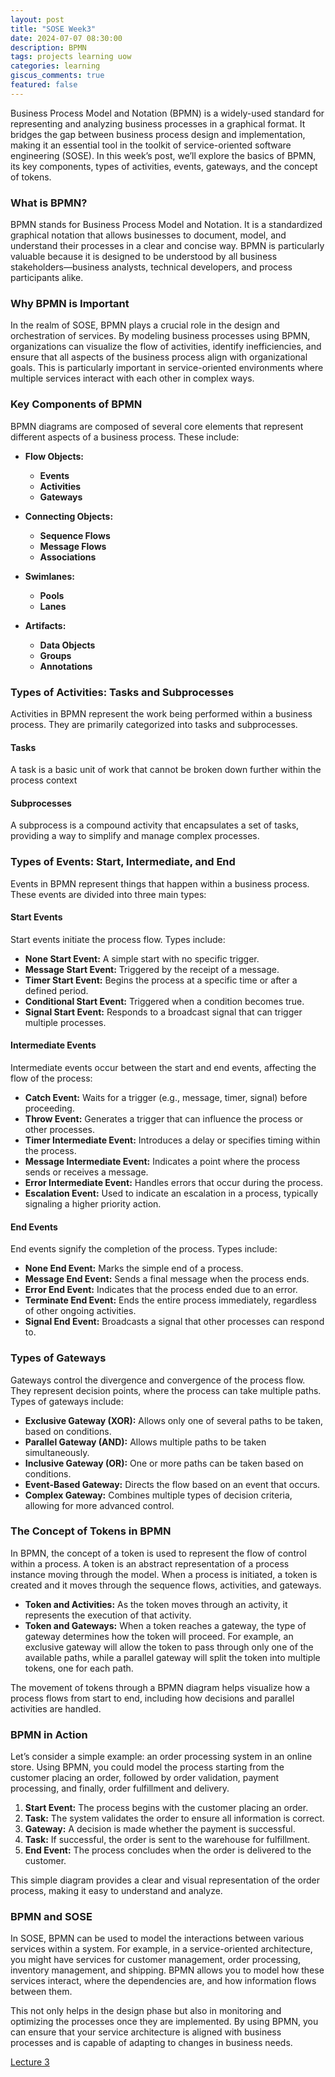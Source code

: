 ```yaml
---
layout: post
title: "SOSE Week3"
date: 2024-07-07 08:30:00
description: BPMN
tags: projects learning uow
categories: learning
giscus_comments: true
featured: false
---
```


Business Process Model and Notation (BPMN) is a widely-used standard for representing and analyzing business processes in a graphical format. It bridges the gap between business process design and implementation, making it an essential tool in the toolkit of service-oriented software engineering (SOSE). In this week’s post, we’ll explore the basics of BPMN, its key components, types of activities, events, gateways, and the concept of tokens.

### What is BPMN?

BPMN stands for Business Process Model and Notation. It is a standardized graphical notation that allows businesses to document, model, and understand their processes in a clear and concise way. BPMN is particularly valuable because it is designed to be understood by all business stakeholders—business analysts, technical developers, and process participants alike.

### Why BPMN is Important

In the realm of SOSE, BPMN plays a crucial role in the design and orchestration of services. By modeling business processes using BPMN, organizations can visualize the flow of activities, identify inefficiencies, and ensure that all aspects of the business process align with organizational goals. This is particularly important in service-oriented environments where multiple services interact with each other in complex ways.

### Key Components of BPMN

BPMN diagrams are composed of several core elements that represent different aspects of a business process. These include:

- **Flow Objects:**
  - **Events**
  - **Activities**
  - **Gateways**

- **Connecting Objects:**
  - **Sequence Flows**
  - **Message Flows**
  - **Associations**

- **Swimlanes:**
  - **Pools**
  - **Lanes**

- **Artifacts:**
  - **Data Objects**
  - **Groups**
  - **Annotations**

### Types of Activities: Tasks and Subprocesses

Activities in BPMN represent the work being performed within a business process. They are primarily categorized into tasks and subprocesses.

#### **Tasks**

A task is a basic unit of work that cannot be broken down further within the process context
  
#### **Subprocesses**

A subprocess is a compound activity that encapsulates a set of tasks, providing a way to simplify and manage complex processes.

### Types of Events: Start, Intermediate, and End

Events in BPMN represent things that happen within a business process. These events are divided into three main types:

#### **Start Events**

Start events initiate the process flow. Types include:

- **None Start Event:** A simple start with no specific trigger.
- **Message Start Event:** Triggered by the receipt of a message.
- **Timer Start Event:** Begins the process at a specific time or after a defined period.
- **Conditional Start Event:** Triggered when a condition becomes true.
- **Signal Start Event:** Responds to a broadcast signal that can trigger multiple processes.

#### **Intermediate Events**

Intermediate events occur between the start and end events, affecting the flow of the process:

- **Catch Event:** Waits for a trigger (e.g., message, timer, signal) before proceeding.
- **Throw Event:** Generates a trigger that can influence the process or other processes.
- **Timer Intermediate Event:** Introduces a delay or specifies timing within the process.
- **Message Intermediate Event:** Indicates a point where the process sends or receives a message.
- **Error Intermediate Event:** Handles errors that occur during the process.
- **Escalation Event:** Used to indicate an escalation in a process, typically signaling a higher priority action.
  
#### **End Events**

End events signify the completion of the process. Types include:

- **None End Event:** Marks the simple end of a process.
- **Message End Event:** Sends a final message when the process ends.
- **Error End Event:** Indicates that the process ended due to an error.
- **Terminate End Event:** Ends the entire process immediately, regardless of other ongoing activities.
- **Signal End Event:** Broadcasts a signal that other processes can respond to.

### Types of Gateways

Gateways control the divergence and convergence of the process flow. They represent decision points, where the process can take multiple paths. Types of gateways include:

- **Exclusive Gateway (XOR):** Allows only one of several paths to be taken, based on conditions.
- **Parallel Gateway (AND):** Allows multiple paths to be taken simultaneously.
- **Inclusive Gateway (OR):** One or more paths can be taken based on conditions.
- **Event-Based Gateway:** Directs the flow based on an event that occurs.
- **Complex Gateway:** Combines multiple types of decision criteria, allowing for more advanced control.

### The Concept of Tokens in BPMN

In BPMN, the concept of a token is used to represent the flow of control within a process. A token is an abstract representation of a process instance moving through the model. When a process is initiated, a token is created and it moves through the sequence flows, activities, and gateways.

- **Token and Activities:** As the token moves through an activity, it represents the execution of that activity.
- **Token and Gateways:** When a token reaches a gateway, the type of gateway determines how the token will proceed. For example, an exclusive gateway will allow the token to pass through only one of the available paths, while a parallel gateway will split the token into multiple tokens, one for each path.

The movement of tokens through a BPMN diagram helps visualize how a process flows from start to end, including how decisions and parallel activities are handled.

### BPMN in Action

Let’s consider a simple example: an order processing system in an online store. Using BPMN, you could model the process starting from the customer placing an order, followed by order validation, payment processing, and finally, order fulfillment and delivery.

1. **Start Event:** The process begins with the customer placing an order.
2. **Task:** The system validates the order to ensure all information is correct.
3. **Gateway:** A decision is made whether the payment is successful.
4. **Task:** If successful, the order is sent to the warehouse for fulfillment.
5. **End Event:** The process concludes when the order is delivered to the customer.

This simple diagram provides a clear and visual representation of the order process, making it easy to understand and analyze.

### BPMN and SOSE

In SOSE, BPMN can be used to model the interactions between various services within a system. For example, in a service-oriented architecture, you might have services for customer management, order processing, inventory management, and shipping. BPMN allows you to model how these services interact, where the dependencies are, and how information flows between them.

This not only helps in the design phase but also in monitoring and optimizing the processes once they are implemented. By using BPMN, you can ensure that your service architecture is aligned with business processes and is capable of adapting to changes in business needs.

[Lecture 3](/assets/pdf/sose/3.Business%20Process%20Modelling%20and%20Management.pdf)

